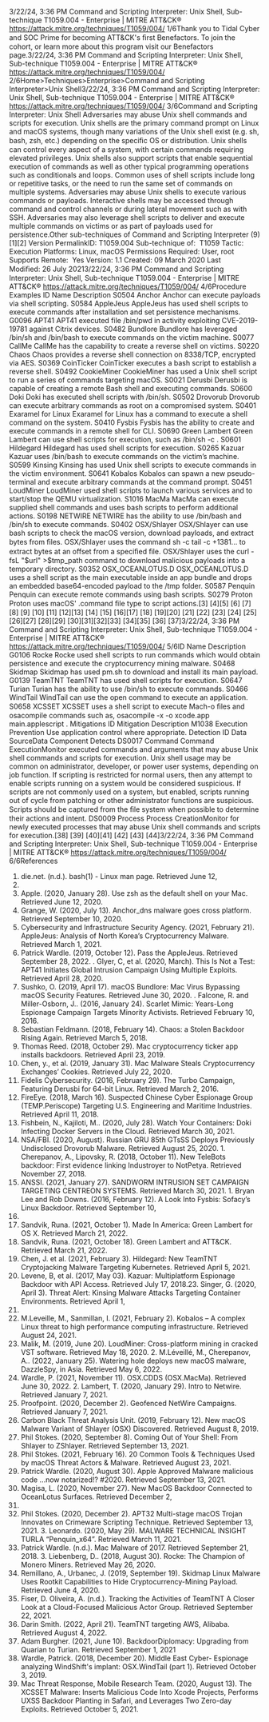3/22/24, 3:36 PM Command and Scripting Interpreter: Unix Shell, Sub-technique T1059.004 - Enterprise | MITRE ATT&CK®
https://attack.mitre.org/techniques/T1059/004/ 1/6Thank you to Tidal Cyber and SOC Prime for becoming ATT&CK's ﬁrst Benefactors. To join the cohort, or learn more about this program visit our
Benefactors page.3/22/24, 3:36 PM Command and Scripting Interpreter: Unix Shell, Sub-technique T1059.004 - Enterprise | MITRE ATT&CK®
https://attack.mitre.org/techniques/T1059/004/ 2/6Home>Techniques>Enterprise>Command and Scripting Interpreter>Unix Shell3/22/24, 3:36 PM Command and Scripting Interpreter: Unix Shell, Sub-technique T1059.004 - Enterprise | MITRE ATT&CK®
https://attack.mitre.org/techniques/T1059/004/ 3/6Command and Scripting Interpreter: Unix Shell
Adversaries may abuse Unix shell commands and scripts for execution. Unix shells are the primary command prompt on Linux and macOS
systems, though many variations of the Unix shell exist (e.g. sh, bash, zsh, etc.) depending on the speciﬁc OS or distribution. Unix shells
can control every aspect of a system, with certain commands requiring elevated privileges.
Unix shells also support scripts that enable sequential execution of commands as well as other typical programming operations such as
conditionals and loops. Common uses of shell scripts include long or repetitive tasks, or the need to run the same set of commands on
multiple systems.
Adversaries may abuse Unix shells to execute various commands or payloads. Interactive shells may be accessed through command and
control channels or during lateral movement such as with SSH. Adversaries may also leverage shell scripts to deliver and execute multiple
commands on victims or as part of payloads used for persistence.Other sub-techniques of Command and Scripting Interpreter (9)
[1][2]
Version PermalinkID: T1059.004
Sub-technique of:  T1059
 
Tactic: Execution
 
Platforms: Linux, macOS
 
Permissions Required: User, root
 
Supports Remote:  Yes
Version: 1.1
Created: 09 March 2020
Last Modiﬁed: 26 July 20213/22/24, 3:36 PM Command and Scripting Interpreter: Unix Shell, Sub-technique T1059.004 - Enterprise | MITRE ATT&CK®
https://attack.mitre.org/techniques/T1059/004/ 4/6Procedure Examples
ID Name Description
S0504 Anchor Anchor can execute payloads via shell scripting.
S0584 AppleJeus AppleJeus has used shell scripts to execute commands after installation and set persistence
mechanisms.
G0096 APT41 APT41 executed file /bin/pwd in activity exploiting CVE-2019-19781 against Citrix devices.
S0482 Bundlore Bundlore has leveraged /bin/sh and /bin/bash to execute commands on the victim machine.
S0077 CallMe CallMe has the capability to create a reverse shell on victims.
S0220 Chaos Chaos provides a reverse shell connection on 8338/TCP, encrypted via AES.
S0369 CoinTicker CoinTicker executes a bash script to establish a reverse shell.
S0492 CookieMiner CookieMiner has used a Unix shell script to run a series of commands targeting macOS.
S0021 Derusbi Derusbi is capable of creating a remote Bash shell and executing commands.
S0600 Doki Doki has executed shell scripts with /bin/sh.
S0502 Drovorub Drovorub can execute arbitrary commands as root on a compromised system.
S0401 Exaramel for Linux Exaramel for Linux has a command to execute a shell command on the system.
S0410 Fysbis Fysbis has the ability to create and execute commands in a remote shell for CLI.
S0690 Green Lambert Green Lambert can use shell scripts for execution, such as /bin/sh -c .
S0601 Hildegard Hildegard has used shell scripts for execution.
S0265 Kazuar Kazuar uses /bin/bash to execute commands on the victim’s machine.
S0599 Kinsing Kinsing has used Unix shell scripts to execute commands in the victim environment.
S0641 Kobalos Kobalos can spawn a new pseudo-terminal and execute arbitrary commands at the command
prompt.
S0451 LoudMiner LoudMiner used shell scripts to launch various services and to start/stop the QEMU virtualization.
S1016 MacMa MacMa can execute supplied shell commands and uses bash scripts to perform additional actions.
S0198 NETWIRE NETWIRE has the ability to use /bin/bash and /bin/sh to execute commands.
S0402 OSX/Shlayer OSX/Shlayer can use bash scripts to check the macOS version, download payloads, and extract
bytes from ﬁles. OSX/Shlayer uses the command sh -c tail -c +1381... to extract bytes at an
offset from a speciﬁed ﬁle. OSX/Shlayer uses the curl -fsL "$url" >$tmp\_path command to
download malicious payloads into a temporary directory.
S0352 OSX\_OCEANLOTUS.D OSX\_OCEANLOTUS.D uses a shell script as the main executable inside an app bundle and drops an
embedded base64-encoded payload to the /tmp folder.
S0587 Penquin Penquin can execute remote commands using bash scripts.
S0279 Proton Proton uses macOS' .command ﬁle type to script actions.[3]
[4][5]
[6]
[7]
[8]
[9]
[10]
[11]
[12][13]
[14]
[15]
[16][17]
[18]
[19][20]
[21]
[22]
[23]
[24]
[25]
[26][27]
[28][29]
[30][31][32][33]
[34][35]
[36]
[37]3/22/24, 3:36 PM Command and Scripting Interpreter: Unix Shell, Sub-technique T1059.004 - Enterprise | MITRE ATT&CK®
https://attack.mitre.org/techniques/T1059/004/ 5/6ID Name Description
G0106 Rocke Rocke used shell scripts to run commands which would obtain persistence and execute the
cryptocurrency mining malware.
S0468 Skidmap Skidmap has used pm.sh to download and install its main payload.
G0139 TeamTNT TeamTNT has used shell scripts for execution.
S0647 Turian Turian has the ability to use /bin/sh to execute commands.
S0466 WindTail WindTail can use the open command to execute an application.
S0658 XCSSET XCSSET uses a shell script to execute Mach-o ﬁles and osacompile commands such as,
osacompile -x -o xcode.app main.applescript .
Mitigations
ID Mitigation Description
M1038 Execution Prevention Use application control where appropriate.
Detection
ID Data SourceData Component Detects
DS0017 Command Command
ExecutionMonitor executed commands and arguments that may abuse Unix shell commands and
scripts for execution. Unix shell usage may be common on administrator, developer, or power
user systems, depending on job function. If scripting is restricted for normal users, then any
attempt to enable scripts running on a system would be considered suspicious. If scripts are
not commonly used on a system, but enabled, scripts running out of cycle from patching or
other administrator functions are suspicious. Scripts should be captured from the ﬁle system
when possible to determine their actions and intent.
DS0009 Process Process
CreationMonitor for newly executed processes that may abuse Unix shell commands and scripts for
execution.[38]
[39]
[40][41]
[42]
[43]
[44]3/22/24, 3:36 PM Command and Scripting Interpreter: Unix Shell, Sub-technique T1059.004 - Enterprise | MITRE ATT&CK®
https://attack.mitre.org/techniques/T1059/004/ 6/6References
1. die.net. (n.d.). bash(1) - Linux man page. Retrieved June 12,
2020.
2. Apple. (2020, January 28). Use zsh as the default shell on
your Mac. Retrieved June 12, 2020.
3. Grange, W. (2020, July 13). Anchor\_dns malware goes cross
platform. Retrieved September 10, 2020.
4. Cybersecurity and Infrastructure Security Agency. (2021,
February 21). AppleJeus: Analysis of North Korea’s
Cryptocurrency Malware. Retrieved March 1, 2021.
5. Patrick Wardle. (2019, October 12). Pass the AppleJeus.
Retrieved September 28, 2022.
 . Glyer, C, et al. (2020, March). This Is Not a Test: APT41
Initiates Global Intrusion Campaign Using Multiple Exploits.
Retrieved April 28, 2020.
7. Sushko, O. (2019, April 17). macOS Bundlore: Mac Virus
Bypassing macOS Security Features. Retrieved June 30, 2020.
 . Falcone, R. and Miller-Osborn, J.. (2016, January 24). Scarlet
Mimic: Years-Long Espionage Campaign Targets Minority
Activists. Retrieved February 10, 2016.
9. Sebastian Feldmann. (2018, February 14). Chaos: a Stolen
Backdoor Rising Again. Retrieved March 5, 2018.
10. Thomas Reed. (2018, October 29). Mac cryptocurrency ticker
app installs backdoors. Retrieved April 23, 2019.
11. Chen, y., et al. (2019, January 31). Mac Malware Steals
Cryptocurrency Exchanges’ Cookies. Retrieved July 22, 2020.
12. Fidelis Cybersecurity. (2016, February 29). The Turbo
Campaign, Featuring Derusbi for 64-bit Linux. Retrieved March
2, 2016.
13. FireEye. (2018, March 16). Suspected Chinese Cyber
Espionage Group (TEMP.Periscope) Targeting U.S. Engineering
and Maritime Industries. Retrieved April 11, 2018.
14. Fishbein, N., Kajiloti, M.. (2020, July 28). Watch Your
Containers: Doki Infecting Docker Servers in the Cloud.
Retrieved March 30, 2021.
15. NSA/FBI. (2020, August). Russian GRU 85th GTsSS Deploys
Previously Undisclosed Drovorub Malware. Retrieved August
25, 2020.
1 . Cherepanov, A., Lipovsky, R. (2018, October 11). New TeleBots
backdoor: First evidence linking Industroyer to NotPetya.
Retrieved November 27, 2018.
17. ANSSI. (2021, January 27). SANDWORM INTRUSION SET
CAMPAIGN TARGETING CENTREON SYSTEMS. Retrieved
March 30, 2021.
1 . Bryan Lee and Rob Downs. (2016, February 12). A Look Into
Fysbis: Sofacy’s Linux Backdoor. Retrieved September 10,
2017.
19. Sandvik, Runa. (2021, October 1). Made In America: Green
Lambert for OS X. Retrieved March 21, 2022.
20. Sandvik, Runa. (2021, October 18). Green Lambert and
ATT&CK. Retrieved March 21, 2022.
21. Chen, J. et al. (2021, February 3). Hildegard: New TeamTNT
Cryptojacking Malware Targeting Kubernetes. Retrieved April
5, 2021.
22. Levene, B, et al. (2017, May 03). Kazuar: Multiplatform
Espionage Backdoor with API Access. Retrieved July 17, 2018.23. Singer, G. (2020, April 3). Threat Alert: Kinsing Malware
Attacks Targeting Container Environments. Retrieved April 1,
2021.
24. M.Leveille, M., Sanmillan, I. (2021, February 2). Kobalos – A
complex Linux threat to high performance computing
infrastructure. Retrieved August 24, 2021.
25. Malik, M. (2019, June 20). LoudMiner: Cross-platform mining
in cracked VST software. Retrieved May 18, 2020.
2 . M.Léveillé, M., Cherepanov, A.. (2022, January 25). Watering
hole deploys new macOS malware, DazzleSpy, in Asia.
Retrieved May 6, 2022.
27. Wardle, P. (2021, November 11). OSX.CDDS (OSX.MacMa).
Retrieved June 30, 2022.
2 . Lambert, T. (2020, January 29). Intro to Netwire. Retrieved
January 7, 2021.
29. Proofpoint. (2020, December 2). Geofenced NetWire
Campaigns. Retrieved January 7, 2021.
30. Carbon Black Threat Analysis Unit. (2019, February 12). New
macOS Malware Variant of Shlayer (OSX) Discovered.
Retrieved August 8, 2019.
31. Phil Stokes. (2020, September 8). Coming Out of Your Shell:
From Shlayer to ZShlayer. Retrieved September 13, 2021.
32. Phil Stokes. (2021, February 16). 20 Common Tools &
Techniques Used by macOS Threat Actors & Malware.
Retrieved August 23, 2021.
33. Patrick Wardle. (2020, August 30). Apple Approved Malware
malicious code ...now notarized!? #2020. Retrieved September
13, 2021.
34. Magisa, L. (2020, November 27). New MacOS Backdoor
Connected to OceanLotus Surfaces. Retrieved December 2,
2020.
35. Phil Stokes. (2020, December 2). APT32 Multi-stage macOS
Trojan Innovates on Crimeware Scripting Technique. Retrieved
September 13, 2021.
3 . Leonardo. (2020, May 29). MALWARE TECHNICAL INSIGHT
TURLA “Penquin\_x64”. Retrieved March 11, 2021.
37. Patrick Wardle. (n.d.). Mac Malware of 2017. Retrieved
September 21, 2018.
3 . Liebenberg, D.. (2018, August 30). Rocke: The Champion of
Monero Miners. Retrieved May 26, 2020.
39. Remillano, A., Urbanec, J. (2019, September 19). Skidmap
Linux Malware Uses Rootkit Capabilities to Hide
Cryptocurrency-Mining Payload. Retrieved June 4, 2020.
40. Fiser, D. Oliveira, A. (n.d.). Tracking the Activities of TeamTNT
A Closer Look at a Cloud-Focused Malicious Actor Group.
Retrieved September 22, 2021.
41. Darin Smith. (2022, April 21). TeamTNT targeting AWS,
Alibaba. Retrieved August 4, 2022.
42. Adam Burgher. (2021, June 10). BackdoorDiplomacy:
Upgrading from Quarian to Turian. Retrieved September 1,
2021
43. Wardle, Patrick. (2018, December 20). Middle East Cyber-
Espionage analyzing WindShift's implant: OSX.WindTail (part
1). Retrieved October 3, 2019.
44. Mac Threat Response, Mobile Research Team. (2020, August
13). The XCSSET Malware: Inserts Malicious Code Into Xcode
Projects, Performs UXSS Backdoor Planting in Safari, and
Leverages Two Zero-day Exploits. Retrieved October 5, 2021.